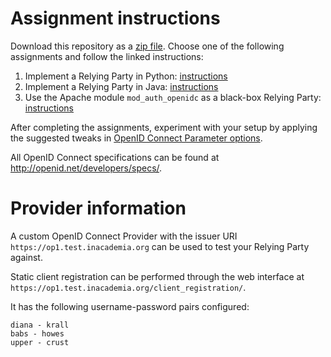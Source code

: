 # Assignment instructions
Download this repository as a [zip file](https://github.com/jkakavas/openid_course/archive/master.zip).
Choose one of the following assignments and follow the linked instructions:

1. Implement a Relying Party in Python: [instructions](python_skeleton/README.md)
1. Implement a Relying Party in Java: [instructions](java_skeleton/README.md)
1. Use the Apache module ``mod_auth_openidc`` as a black-box Relying Party: [instructions](apache_skeleton/README.md)
 
After completing the assignments, experiment with your setup by applying the
suggested tweaks in [OpenID Connect Parameter options](parameter_exercises.md). 

All OpenID Connect specifications can be found at http://openid.net/developers/specs/.

# Provider information

A custom OpenID Connect Provider with the issuer URI `https://op1.test.inacademia.org` can be used to test your Relying
Party against.

Static client registration can be performed through the web interface at `https://op1.test.inacademia.org/client_registration/`.

It has the following username-password pairs configured:
```
diana - krall
babs - howes
upper - crust
```
